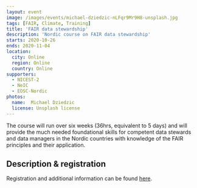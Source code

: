 ```yaml
---
layout: event
image: /images/events/michael-dziedzic-nLFqr9Mr9H8-unsplash.jpg
tags: [FAIR, Climate, Training]
title: 'FAIR data stewardship'
description: 'Nordic course on FAIR data stewardship'
starts: 2020-10-26
ends: 2020-11-04
location:
  city: Online
  region: Online
  country: Online
supporters:
  - NICEST-2
  - NeIC
  - EOSC-Nordic
photos:
  name:  Michael Dziedzic
  license: Unsplash license
---
```


The course will run over six weeks (36hrs, equivalent to 5 days) and will provide the much needed foundational skills for competent data stewards and data managers in the Nordic countries with knowledge of the FAIR principles and their application. 

## Description & registration

Registration and additional information can be found [here](https://www.deltager.no/fair_data_stewardship_sweden#init).


